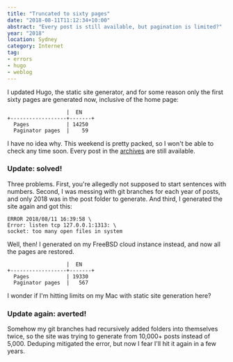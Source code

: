 ```yaml
---
title: "Truncated to sixty pages"
date: "2018-08-11T11:12:34+10:00"
abstract: "Every post is still available, but pagination is limited?"
year: "2018"
location: Sydney
category: Internet
tag:
- errors
- hugo
- weblog
---
```

I updated Hugo, the static site generator, and for some reason only the first sixty pages are generated now, inclusive of the home page:

                       |  EN    
    +------------------+-------+
      Pages            | 14250  
      Paginator pages  |    59

I have no idea why. This weekend is pretty packed, so I won't be able to check any time soon. Every post in the [archives] are still available.

### Update: solved!

Three problems. First, you're allegedly not supposed to start sentences with numbers. Second, I was messing with git branches for each year of posts, and only 2018 was in the post folder to generate. And third, I generated the site again and got this:

    ERROR 2018/08/11 16:39:58 \
    Error: listen tcp 127.0.0.1:1313: \
    socket: too many open files in system

Well, then! I generated on my FreeBSD cloud instance instead, and now all the pages are restored.

                       |  EN    
    +------------------+-------+
      Pages            | 19330  
      Paginator pages  |   567  

I wonder if I'm hitting limits on my Mac with static site generation here?

### Update again: averted!

Somehow my git branches had recursively added folders into themselves twice, so the site was trying to generate from 10,000+ posts instead of 5,000. Deduping mitigated the error, but now I fear I'll hit it again in a few years.

[archives]: https://rubenerd.com/archives/

